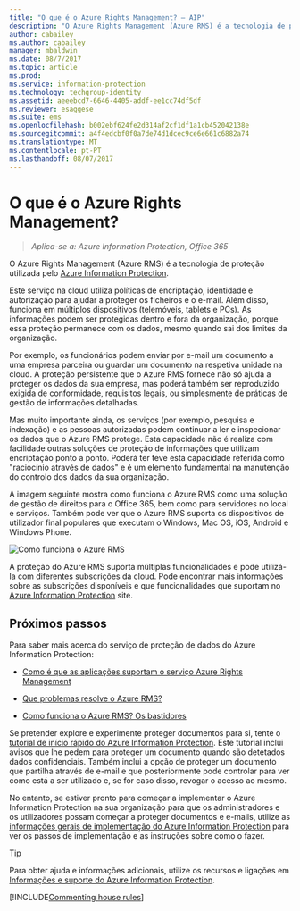 ```yaml
---
title: "O que é o Azure Rights Management? – AIP"
description: "O Azure Rights Management (Azure RMS) é a tecnologia de proteção utilizada pelo Azure Information Protection."
author: cabailey
ms.author: cabailey
manager: mbaldwin
ms.date: 08/7/2017
ms.topic: article
ms.prod: 
ms.service: information-protection
ms.technology: techgroup-identity
ms.assetid: aeeebcd7-6646-4405-addf-ee1cc74df5df
ms.reviewer: esaggese
ms.suite: ems
ms.openlocfilehash: b002ebf624fe2d314af2cf1df1a1cb452042138e
ms.sourcegitcommit: a4f4edcbf0f0a7de74d1dcec9ce6e661c6882a74
ms.translationtype: MT
ms.contentlocale: pt-PT
ms.lasthandoff: 08/07/2017
---
```

# <a name="what-is-azure-rights-management"></a>O que é o Azure Rights Management?

>*Aplica-se a: Azure Information Protection, Office 365*


O Azure Rights Management (Azure RMS) é a tecnologia de proteção utilizada pelo [Azure Information Protection](what-is-information-protection.md).

Este serviço na cloud utiliza políticas de encriptação, identidade e autorização para ajudar a proteger os ficheiros e o e-mail. Além disso, funciona em múltiplos dispositivos (telemóveis, tablets e PCs). As informações podem ser protegidas dentro e fora da organização, porque essa proteção permanece com os dados, mesmo quando sai dos limites da organização.

Por exemplo, os funcionários podem enviar por e-mail um documento a uma empresa parceira ou guardar um documento na respetiva unidade na cloud. A proteção persistente que o Azure RMS fornece não só ajuda a proteger os dados da sua empresa, mas poderá também ser reproduzido exigida de conformidade, requisitos legais, ou simplesmente de práticas de gestão de informações detalhadas.

Mas muito importante ainda, os serviços (por exemplo, pesquisa e indexação) e as pessoas autorizadas podem continuar a ler e inspecionar os dados que o Azure RMS protege. Esta capacidade não é realiza com facilidade outras soluções de proteção de informações que utilizam encriptação ponto a ponto. Poderá ter teve esta capacidade referida como "raciocínio através de dados" e é um elemento fundamental na manutenção do controlo dos dados da sua organização.

A imagem seguinte mostra como funciona o Azure RMS como uma solução de gestão de direitos para o Office 365, bem como para servidores no local e serviços. Também pode ver que o Azure RMS suporta os dispositivos de utilizador final populares que executam o Windows, Mac OS, iOS, Android e Windows Phone.


![Como funciona o Azure RMS](../media/AzRMS_elements.png)

A proteção do Azure RMS suporta múltiplas funcionalidades e pode utilizá-la com diferentes subscrições da cloud. Pode encontrar mais informações sobre as subscrições disponíveis e que funcionalidades que suportam no [Azure Information Protection](https://www.microsoft.com/cloud-platform/azure-information-protection) site.

## <a name="next-steps"></a>Próximos passos

Para saber mais acerca do serviço de proteção de dados do Azure Information Protection:

- [Como é que as aplicações suportam o serviço Azure Rights Management](applications-support.md)

- [Que problemas resolve o Azure RMS?](azure-rms-problems-it-solves.md)

- [Como funciona o Azure RMS? Os bastidores](how-does-it-work.md)

Se pretender explore e experimente proteger documentos para si, tente o [tutorial de início rápido do Azure Information Protection](../get-started/infoprotect-quick-start-tutorial.md). Este tutorial inclui avisos que lhe pedem para proteger um documento quando são detetados dados confidenciais. Também inclui a opção de proteger um documento que partilha através de e-mail e que posteriormente pode controlar para ver como está a ser utilizado e, se for caso disso, revogar o acesso ao mesmo.

No entanto, se estiver pronto para começar a implementar o Azure Information Protection na sua organização para que os administradores e os utilizadores possam começar a proteger documentos e e-mails, utilize as [informações gerais de implementação do Azure Information Protection](../plan-design/deployment-roadmap.md) para ver os passos de implementação e as instruções sobre como o fazer.

> [!TIP]
> Para obter ajuda e informações adicionais, utilize os recursos e ligações em [Informações e suporte do Azure Information Protection](../get-started/information-support.md).

[!INCLUDE[Commenting house rules](../includes/houserules.md)]